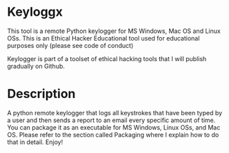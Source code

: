 # Keyloggx
This tool is a remote Python keylogger for MS Windows, Mac OS and Linux OSs. This is an Ethical Hacker Educational tool used for educational purposes only (please see code of conduct)

Keylogger is part of a toolset of ethical hacking tools that I will publish gradually on Github.


# Description
A python remote keylogger that logs all keystrokes that have been typed by a user and then sends a report to an email every specific amount of time. You can package it as an executable for MS Windows, Linux OSs, and Mac OS. Please refer to the section called Packaging where I explain how to do that in detail. Enjoy!




